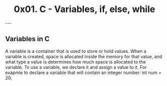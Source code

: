 <h1 align = "center">0x01. C - Variables, if, else, while</h1>
---

## Variables in C
A variable is a container that is used to store or hold values. When a variable is created, space is allocated inside the memory for that value, and what type a value is determines how much space is allocated to the variable.
To use a variable, we declare it and assign a value to it. For exapmle to declare a variable that will contain an integer number:
		int num = 20;
